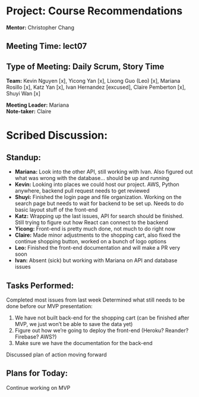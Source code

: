 # Project: Course Recommendations

**Mentor:** Christopher Chang

## Meeting Time: lect07

## Type of Meeting: Daily Scrum, Story Time

**Team:** Kevin Nguyen [x], Yicong Yan [x], Lixong Guo (Leo) [x], Mariana Rosillo [x], Katz Yan [x], Ivan Hernandez [excused], Claire Pemberton [x], Shuyi Wan [x]

**Meeting Leader:** Mariana  
**Note-taker:** Claire

# Scribed Discussion:

## Standup:

- **Mariana:** Look into the other API, still working with Ivan. Also figured out what was wrong with the database… should be up and running
- **Kevin:** Looking into places we could host our project. AWS, Python anywhere, backend pull request needs to get reviewed
- **Shuyi:** Finished the login page and file organization. Working on the search page but needs to wait for backend to be set up. Needs to do basic layout stuff of the front-end
- **Katz:** Wrapping up the last issues, API for search should be finished. Still trying to figure out how React can connect to the backend
- **Yicong:** Front-end is pretty much done, not much to do right now
- **Claire:** Made minor adjustments to the shopping cart, also fixed the continue shopping button, worked on a bunch of logo options
- **Leo:** Finished the front-end documentation and will make a PR very soon
- **Ivan:** Absent (sick) but working with Mariana on API and database issues

## Tasks Performed:

Completed most issues from last week
Determined what still needs to be done before our MVP presentation:

1. We have not built back-end for the shopping cart (can be finished after MVP, we just won’t be able to save the data yet)
2. Figure out how we’re going to deploy the front-end (Heroku? Reander? Firebase? AWS?)
3. Make sure we have the documentation for the back-end

Discussed plan of action moving forward

## Plans for Today:

Continue working on MVP
